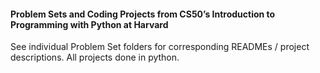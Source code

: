 #### Problem Sets and Coding Projects from CS50’s Introduction to Programming with Python at Harvard  
  
See individual Problem Set folders for corresponding READMEs / project descriptions. All projects done in python.
